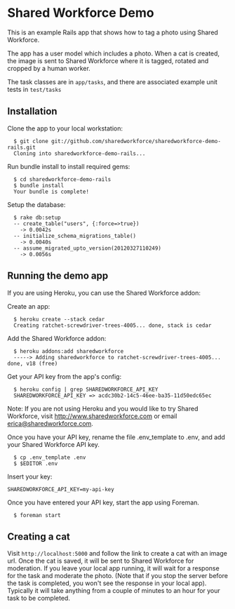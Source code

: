 # Shared Workforce Demo

This is an example Rails app that shows how to tag a photo using Shared Workforce.

The app has a user model which includes a photo. When a cat is created, the image is sent to Shared Workforce where it is tagged, rotated and cropped by a human worker.

The task classes are in `app/tasks`, and there are associated example unit tests in `test/tasks`

## Installation

Clone the app to your local workstation:

```term
  $ git clone git://github.com/sharedworkforce/sharedworkforce-demo-rails.git
  Cloning into sharedworkforce-demo-rails...
```

Run bundle install to install required gems:

```term
  $ cd sharedworkforce-demo-rails
  $ bundle install
  Your bundle is complete!
```

Setup the database:

```term
  $ rake db:setup
  -- create_table("users", {:force=>true})
    -> 0.0042s
  -- initialize_schema_migrations_table()
    -> 0.0040s
  -- assume_migrated_upto_version(20120327110249)
    -> 0.0056s
```

## Running the demo app

If you are using Heroku, you can use the Shared Workforce addon:

Create an app:

```term
  $ heroku create --stack cedar
  Creating ratchet-screwdriver-trees-4005... done, stack is cedar
```

Add the Shared Workforce addon:

```term
  $ heroku addons:add sharedworkforce
  -----> Adding sharedworkforce to ratchet-screwdriver-trees-4005... done, v18 (free)
```

Get your API key from the app's config:

```term
  $ heroku config | grep SHAREDWORKFORCE_API_KEY
  SHAREDWORKFORCE_API_KEY => acdc30b2-14c5-46ee-ba35-11d50edc65ec
```

Note: If you are not using Heroku and you would like to try Shared Workforce, visit http://www.sharedworkforce.com or email erica@sharedworkforce.com.

Once you have your API key, rename the file .env_template to .env, and add your Shared Workforce API key.

```term
  $ cp .env_template .env
  $ $EDITOR .env
```

Insert your key:

```
SHAREDWORKFORCE_API_KEY=my-api-key
```

Once you have entered your API key, start the app using Foreman.

```term
  $ foreman start
```

## Creating a cat

Visit `http://localhost:5000` and follow the link to create a cat with an image url. Once the cat is saved, it will be sent to Shared Workforce for moderation. If you leave your local app running, it will wait for a response for the task and moderate the photo. (Note that if you stop the server before the task is completed, you won't see the response in your local app). Typically it will take anything from a couple of minutes to an hour for your task to be completed.